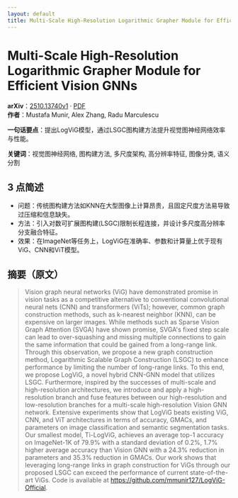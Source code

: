 ```yaml
---
layout: default
title: Multi-Scale High-Resolution Logarithmic Grapher Module for Efficient Vision GNNs
---
```


# Multi-Scale High-Resolution Logarithmic Grapher Module for Efficient Vision GNNs
**arXiv**：[2510.13740v1](https://arxiv.org/abs/2510.13740) · [PDF](https://arxiv.org/pdf/2510.13740.pdf)  
**作者**：Mustafa Munir, Alex Zhang, Radu Marculescu  

**一句话要点**：提出LogViG模型，通过LSGC图构建方法提升视觉图神经网络效率与性能。

**关键词**：视觉图神经网络, 图构建方法, 多尺度架构, 高分辨率特征, 图像分类, 语义分割

## 3 点简述
- 问题：传统图构建方法如KNN在大型图像上计算昂贵，且固定尺度方法易导致过压缩和信息缺失。
- 方法：引入对数可扩展图构建(LSGC)限制长程连接，并设计多尺度高分辨率分支融合特征。
- 效果：在ImageNet等任务上，LogViG在准确率、参数和计算量上优于现有ViG、CNN和ViT模型。

## 摘要（原文）

> Vision graph neural networks (ViG) have demonstrated promise in vision tasks
> as a competitive alternative to conventional convolutional neural nets (CNN)
> and transformers (ViTs); however, common graph construction methods, such as
> k-nearest neighbor (KNN), can be expensive on larger images. While methods such
> as Sparse Vision Graph Attention (SVGA) have shown promise, SVGA's fixed step
> scale can lead to over-squashing and missing multiple connections to gain the
> same information that could be gained from a long-range link. Through this
> observation, we propose a new graph construction method, Logarithmic Scalable
> Graph Construction (LSGC) to enhance performance by limiting the number of
> long-range links. To this end, we propose LogViG, a novel hybrid CNN-GNN model
> that utilizes LSGC. Furthermore, inspired by the successes of multi-scale and
> high-resolution architectures, we introduce and apply a high-resolution branch
> and fuse features between our high-resolution and low-resolution branches for a
> multi-scale high-resolution Vision GNN network. Extensive experiments show that
> LogViG beats existing ViG, CNN, and ViT architectures in terms of accuracy,
> GMACs, and parameters on image classification and semantic segmentation tasks.
> Our smallest model, Ti-LogViG, achieves an average top-1 accuracy on
> ImageNet-1K of 79.9% with a standard deviation of 0.2%, 1.7% higher average
> accuracy than Vision GNN with a 24.3% reduction in parameters and 35.3%
> reduction in GMACs. Our work shows that leveraging long-range links in graph
> construction for ViGs through our proposed LSGC can exceed the performance of
> current state-of-the-art ViGs. Code is available at
> https://github.com/mmunir127/LogViG-Official.


